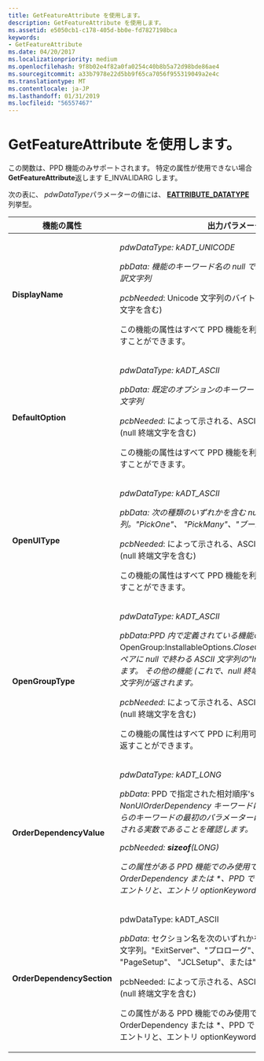 ```yaml
---
title: GetFeatureAttribute を使用します。
description: GetFeatureAttribute を使用します。
ms.assetid: e5050cb1-c178-405d-bb0e-fd7827198bca
keywords:
- GetFeatureAttribute
ms.date: 04/20/2017
ms.localizationpriority: medium
ms.openlocfilehash: 9f8b02e4f82a0fa0254c40b8b5a72d98bde86ae4
ms.sourcegitcommit: a33b7978e22d5bb9f65ca7056f955319049a2e4c
ms.translationtype: MT
ms.contentlocale: ja-JP
ms.lasthandoff: 01/31/2019
ms.locfileid: "56557467"
---
```

# <a name="using-getfeatureattribute"></a>GetFeatureAttribute を使用します。





この関数は、PPD 機能のみサポートされます。 特定の属性が使用できない場合**GetFeatureAttribute**返します E\_INVALIDARG します。

次の表に、 *pdwDataType*パラメーターの値には、 [ **EATTRIBUTE\_DATATYPE** ](https://msdn.microsoft.com/library/windows/hardware/ff548692)列挙型。

<table>
<colgroup>
<col width="50%" />
<col width="50%" />
</colgroup>
<thead>
<tr class="header">
<th>機能の属性</th>
<th>出力パラメーター</th>
</tr>
</thead>
<tbody>
<tr class="odd">
<td><p><strong>DisplayName</strong></p></td>
<td><p><em><em>pdwDataType</em>: kADT_UNICODE</p>
<p><em>pbData</em>: 機能のキーワード名の null で終わる Unicode 文字列&#39;s 翻訳文字列</p>
<p><em></em>pcbNeeded</em>: Unicode 文字列のバイト数が指す<em>pbData</em> (null 終端文字を含む)</p>
<p>この機能の属性はすべて PPD 機能を利用可能な<strong>EnumFeatures</strong>返すことができます。</p></td>
</tr>
<tr class="even">
<td><p><strong>DefaultOption</strong></p></td>
<td><p><em><em>pdwDataType</em>: kADT_ASCII</p>
<p><em>pbData</em>: 既定のオプションのキーワード名の null で終わる ASCII 文字列</p>
<p><em></em>pcbNeeded</em>: によって示される、ASCII 文字列のバイト数<em>pbData</em> (null 終端文字を含む)</p>
<p>この機能の属性はすべて PPD 機能を利用可能な<strong>EnumFeatures</strong>返すことができます。</p></td>
</tr>
<tr class="odd">
<td><p><strong>OpenUIType</strong></p></td>
<td><p><em><em>pdwDataType</em>: kADT_ASCII</p>
<p><em>pbData</em>: 次の種類のいずれかを含む null で終わる ASCII 文字列。&quot;PickOne&quot;、 &quot;PickMany&quot;、&quot;ブール&quot;します。</p>
<p><em></em>pcbNeeded</em>: によって示される、ASCII 文字列のバイト数<em>pbData</em> (null 終端文字を含む)</p>
<p>この機能の属性はすべて PPD 機能を利用可能な<strong>EnumFeatures</strong>返すことができます。</p></td>
</tr>
<tr class="even">
<td><p><strong>OpenGroupType</strong></p></td>
<td><p><em><em>pdwDataType</em>: kADT_ASCII</p>
<p><em>pbData</em>:PPD 内で定義されている機能の&#39;s &quot; </em>OpenGroup:InstallableOptions.<em>CloseGroup:InstallableOptions&quot;とペアに null で終わる ASCII 文字列の&quot;InstallableOptions&quot;が返されます。 その他の機能 (これで、null 終端記号だけを持つ) 空の ASCII 文字列が返されます。</p>
<p><em></em>pcbNeeded</em>: によって示される、ASCII 文字列のバイト数<em>pbData</em> (null 終端文字を含む)</p>
<p>この機能の属性はすべて PPD に利用可能な機能を<strong>EnumFeatures</strong>返すことができます。</p></td>
</tr>
<tr class="odd">
<td><p><strong>OrderDependencyValue</strong></p></td>
<td><p><em>pdwDataType: kADT_LONG</p>
<p><em></em>pbData</em>: PPD で指定された相対順序&#39;s <em>OrderDependency または<em>NonUIOrderDependency キーワードは、この機能をします。 これらのキーワードの最初のパラメーターは、長整数型に変換され、返される実数であることを確認します。</p>
<p><em></em>pcbNeeded</em>: <strong>sizeof</strong>(LONG)</p>
<p>この属性がある PPD 機能でのみ使用できますが、 <em>OrderDependency または *、PPD で NonUIOrderDependency エントリと、エントリ optionKeyword が省略されます。</p></td>
</tr>
<tr class="even">
<td><p><strong>OrderDependencySection</strong></p></td>
<td><p><em></em>pdwDataType</em>: kADT_ASCII</p>
<p><em>pbData</em>: セクション名を次のいずれかを含む null で終わる ASCII 文字列。&quot;ExitServer&quot;、&quot;プロローグ&quot;、 &quot;DocumentSetup&quot;、 &quot;PageSetup&quot;、 &quot;JCLSetup&quot;、または&quot;AnySetup&quot;.</p>
<p><em></em>pcbNeeded</em>: によって示される、ASCII 文字列のバイト数<em>pbData</em> (null 終端文字を含む)</p>
<p>この属性がある PPD 機能でのみ使用できますが、* OrderDependency または *、PPD で NonUIOrderDependency エントリと、エントリ optionKeyword が省略されます。</p></td>
</tr>
</tbody>
</table>

 

 

 




